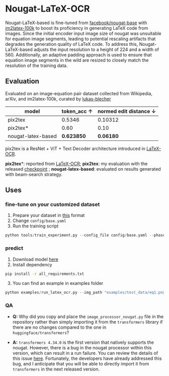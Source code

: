 # Nougat-LaTeX-OCR
  
Nougat-LaTeX-based is fine-tuned from [facebook/nougat-base](https://huggingface.co/facebook/nougat-base) with [im2latex-100k](https://zenodo.org/record/56198#.V2px0jXT6eA) to boost its proficiency in generating LaTeX code from images. 
Since the initial encoder input image size of nougat was unsuitable for equation image segments, leading to potential rescaling artifacts that degrades the generation quality of LaTeX code. To address this, Nougat-LaTeX-based adjusts the input resolution to a height of 224 and a width of 560. 
Additionally, an adaptive padding approach is used to ensure that equation image segments in the wild are resized to closely match the resolution of the training data.


## Evaluation
Evaluated on an image-equation pair dataset collected from Wikipedia, arXiv, and im2latex-100k, curated by [lukas-blecher](https://github.com/lukas-blecher/LaTeX-OCR#data)

|model| token_acc ↑ | normed edit distance ↓ |
| --- | --- | --- |
|pix2tex| 0.5346 | 0.10312
|pix2tex*|0.60|0.10|
|nougat-latex-based| **0.623850** | **0.06180** |

pix2tex is a ResNet + ViT + Text Decoder architecture introduced in [LaTeX-OCR](https://github.com/lukas-blecher/LaTeX-OCR).

**pix2tex***: reported from [LaTeX-OCR](https://github.com/lukas-blecher/LaTeX-OCR);  **pix2tex**: my evaluation with the released [checkpoint](https://github.com/lukas-blecher/LaTeX-OCR/releases/tag/v0.0.1) ; **nougat-latex-based**: evaluated on results generated with beam-search strategy. 

## Uses
### fine-tune on your customized dataset
1. Prepare your dataset in [this](https://drive.google.com/drive/folders/13CA4vAmOmD_I_dSbvLp-Lf0s6KiaNfuO) format
2. Change ``config/base.yaml``
3. Run the training script
```python
python tools/train_experiment.py --config_file config/base.yaml --phase 'train'
```

### predict
1. Download model [here](https://huggingface.co/Norm/nougat-latex-base)
2. Install dependency
```bash
pip install -r all_requirements.txt
```
3. You can find an example in examples folder
```python
python examples/run_latex_ocr.py --img_path "examples/test_data/eq1.png"
```

### QA
- **Q:** Why did you copy and place the `image_processor_nougat.py` file in the repository rather than simply importing it from the `transformers` library if there are no changes compared to the one in `huggingface/transformers`?

- **A:** `transformers 4.34.0` is the first version that natively supports the nougat. However, there is a bug in the nougat processor within this version, which can result in a run failure. You can review the details of this issue [here](https://github.com/huggingface/transformers/issues/26597). Fortunately, the developers have already addressed this bug, and I anticipate that you will be able to directly import it from `transformers` in the next released version.
